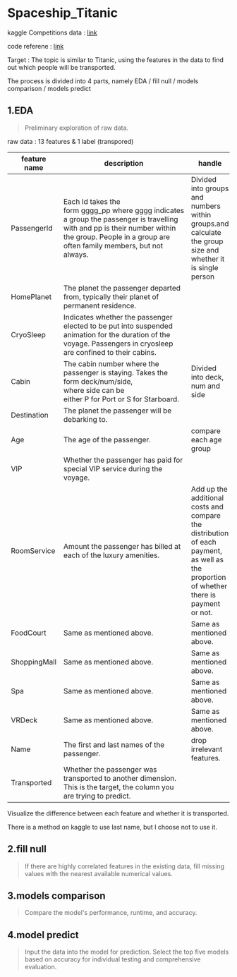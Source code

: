 # Spaceship_Titanic
kaggle Competitions data : [link](https://www.kaggle.com/competitions/spaceship-titanic)

code referene : [link](https://www.kaggle.com/code/computervisi/best-models-spaceship-titanic)

Target : The topic is similar to Titanic, using the features in the data to find out which people will be transported.

The process is divided into 4 parts, namely EDA / fill null / models comparison / models predict


## 1.EDA
>Preliminary exploration of raw data.

raw data : 13 features & 1 label (transpored)

|feature name|description|handle|
|------------|---------|-----------|
|PassengerId |Each Id takes the form gggg_pp where gggg indicates a group the passenger is travelling with and pp is their number within the group. People in a group are often family members, but not always.|Divided into groups and numbers within groups.and calculate the group size and whether it is single person|
|HomePlanet  |The planet the passenger departed from, typically their planet of permanent residence. |        |
|CryoSleep   |Indicates whether the passenger elected to be put into suspended animation for the duration of the voyage. Passengers in cryosleep are confined to their cabins.|        |
|Cabin       |The cabin number where the passenger is staying. Takes the form deck/num/side, where side can be either P for Port or S for Starboard.|Divided into deck, num and side|
|Destination |The planet the passenger will be debarking to.|        |
|Age         |The age of the passenger.|compare each age group|
|VIP         |Whether the passenger has paid for special VIP service during the voyage.|        |
|RoomService |Amount the passenger has billed at each of the luxury amenities.|Add up the additional costs and compare the distribution of each payment, as well as the proportion of whether there is payment or not.|
|FoodCourt   |Same as mentioned above.|Same as mentioned above.|
|ShoppingMall|Same as mentioned above.|Same as mentioned above.|
|Spa         |Same as mentioned above.|Same as mentioned above.|
|VRDeck      |Same as mentioned above.|Same as mentioned above.|
|Name        |The first and last names of the passenger.|drop irrelevant features.|
|Transported |Whether the passenger was transported to another dimension. This is the target, the column you are trying to predict.|        |

Visualize the difference between each feature and whether it is transported.

There is a method on kaggle to use last name, but I choose not to use it.

## 2.fill null 
>If there are highly correlated features in the existing data, fill missing values with the nearest available numerical values.

## 3.models comparison
>Compare the model's performance, runtime, and accuracy.

## 4.model predict
>Input the data into the model for prediction. Select the top five models based on accuracy for individual testing and comprehensive evaluation.
